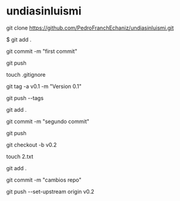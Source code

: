 # undiasinluismi



git clone https://github.com/PedroFranchEchaniz/undiasinluismi.git

$ git add .

git commit -m "first commit"

git push

touch .gitignore

git tag -a v0.1 -m "Version 0.1"

git push --tags

git add .

git commit -m "segundo commit"

git push

git checkout -b v0.2

touch 2.txt

git add .

git commit -m "cambios repo"

git push --set-upstream origin v0.2


